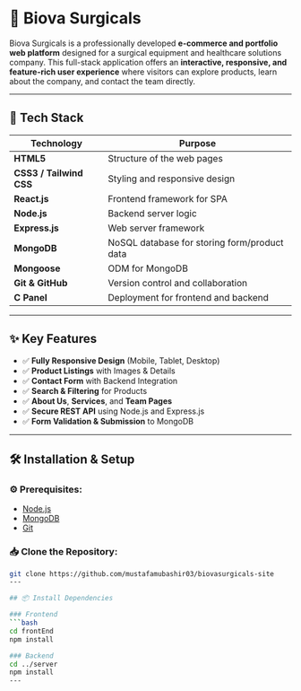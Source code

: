 # 🏥 Biova Surgicals

Biova Surgicals is a professionally developed **e-commerce and portfolio web platform** designed for a surgical equipment and healthcare solutions company. This full-stack application offers an **interactive, responsive, and feature-rich user experience** where visitors can explore products, learn about the company, and contact the team directly.

---

## 🚀 Tech Stack

| Technology       | Purpose                                      |
|------------------|----------------------------------------------|
| **HTML5**         | Structure of the web pages                   |
| **CSS3 / Tailwind CSS** | Styling and responsive design       |
| **React.js**      | Frontend framework for SPA                   |
| **Node.js**       | Backend server logic                         |
| **Express.js**    | Web server framework                         |
| **MongoDB**       | NoSQL database for storing form/product data |
| **Mongoose**      | ODM for MongoDB                              |
| **Git & GitHub**  | Version control and collaboration            |
| **C Panel**       | Deployment for frontend and backend          |

---

## ✨ Key Features

- ✅ **Fully Responsive Design** (Mobile, Tablet, Desktop)
- ✅ **Product Listings** with Images & Details
- ✅ **Contact Form** with Backend Integration
- ✅ **Search & Filtering** for Products
- ✅ **About Us**, **Services**, and **Team Pages**
- ✅ **Secure REST API** using Node.js and Express.js
- ✅ **Form Validation & Submission** to MongoDB

---

## 🛠️ Installation & Setup

### ⚙️ Prerequisites:
- [Node.js](https://nodejs.org/)
- [MongoDB](https://www.mongodb.com/)
- [Git](https://git-scm.com/)

### 📥 Clone the Repository:
```bash
git clone https://github.com/mustafamubashir03/biovasurgicals-site
---

## 📦 Install Dependencies

### Frontend
```bash
cd frontEnd
npm install

### Backend
cd ../server
npm install
---

